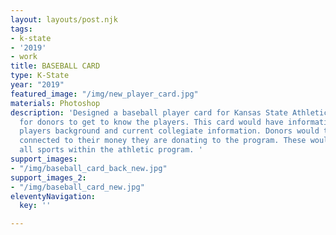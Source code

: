 ```yaml
---
layout: layouts/post.njk
tags:
- k-state
- '2019'
- work
title: BASEBALL CARD
type: K-State
year: "2019"
featured_image: "/img/new_player_card.jpg"
materials: Photoshop
description: 'Designed a baseball player card for Kansas State Athletics to be used
  for donors to get to know the players. This card would have information about the
  players background and current collegiate information. Donors would then be more
  connected to their money they are donating to the program. These would be made for
  all sports within the athletic program. '
support_images:
- "/img/baseball_card_back_new.jpg"
support_images_2:
- "/img/baseball_card_new.jpg"
eleventyNavigation:
  key: ''

---
```

